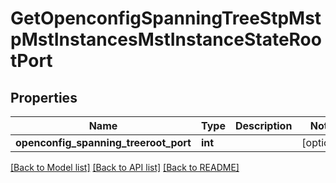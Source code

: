 # GetOpenconfigSpanningTreeStpMstpMstInstancesMstInstanceStateRootPort

## Properties
Name | Type | Description | Notes
------------ | ------------- | ------------- | -------------
**openconfig_spanning_treeroot_port** | **int** |  | [optional] 

[[Back to Model list]](../README.md#documentation-for-models) [[Back to API list]](../README.md#documentation-for-api-endpoints) [[Back to README]](../README.md)


